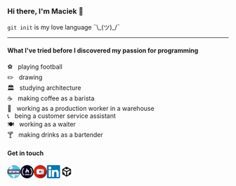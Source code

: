 ### Hi there, I'm Maciek 👋

`git init` is my love language  ¯\\\_(ツ)_/¯ 

<hr />

#### What I've tried before I discovered my passion for programming
⚽ &nbsp; playing football\
✏️ &nbsp; drawing\
🏛️ &nbsp; studying architecture\
☕ &nbsp; making coffee as a barista\
👷 &nbsp; working as a production worker in a warehouse\
📞 &nbsp; being a customer service assistant\
🍽️ &nbsp; working as a waiter\
🍸 &nbsp; making drinks as a bartender

#### Get in touch

[<img align="left" alt="macieksitkowski.com" width="30px" src="./www.svg" />][website]
[<img align="left" alt="Maciek Sitkowski | freeCodeCamp" width="30px" src="./free-code-camp.svg" />][freeCodeCamp]
[<img align="left" alt="Maciek Sitkowski | YouTube" width="30px" src="./youtube.svg" />][youtube]
[<img align="left" alt="Maciek Sitkowski | LinkedIn" width="30px" src="./linkedin.svg" />][linkedin]
[<img align="left" alt="Maciek Sitkowski | CodeSandbox" width="30px" src="./codesandbox.svg" />][codesandbox]

[website]: https://macieksitkowski.com
[youtube]: https://www.youtube.com/channel/UC1rKQAm9EWiHtI4ADYusG0w
[linkedin]: https://www.linkedin.com/in/maciek-sitkowski/
[freeCodeCamp]: https://forum.freecodecamp.org/u/sitek94/summary
[codesandbox]: https://codesandbox.io/u/sitek94
